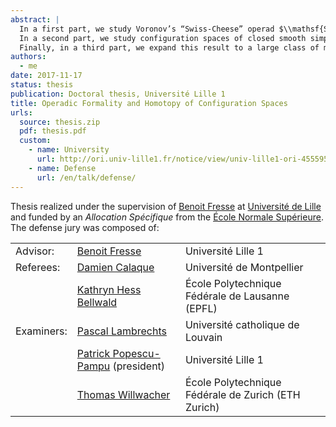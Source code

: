 ```yaml
---
abstract: |
  In a first part, we study Voronov’s “Swiss-Cheese” operad $\\mathsf{SC}\_2$, which governs the action of a $\\mathsf{D}\_2$-algebra on a $\\mathsf{D}\_1$-algebra. We build a model in groupoids of this operad and we describe algebras over this model in a manner similar to the classical description of algebras over $H_*(\mathsf{SC})$. We extend our model into a rational model which depends on a Drinfeld associator, and we compare this new model to the one that we would get if the operad $\\mathsf{SC}$ were formal.
  In a second part, we study configuration spaces of closed smooth simply connected manifolds. We prove over $\\mathbb{R}$ a conjecture of Lambrechts--Stanley which describes a mode of such configuration spaces, and we obtain as corollary their real homotopy invariance. Moreover, using Kontsevich’s proof of the formality of the operads $\\mathsf{D}\_n$, we obtain that this model is compatible with the action of the Fulton--MacPherson operad when the manifold is framed. This allows us to explicitly compute the factorization homology of such a manifold.
  Finally, in a third part, we expand this result to a large class of manifolds with boundary. We first use a chain-level Poincaré--Lefschetz duality result to compute the homology of the configuration spaces of these manifolds, then we reuse the methods of the second chapter to obtain our model, which is compatible with the action of the Swiss-Cheese operad $\\mathsf{SC}\_n$.
authors:
  - me
date: 2017-11-17
status: thesis
publication: Doctoral thesis, Université Lille 1
title: Operadic Formality and Homotopy of Configuration Spaces
urls:
  source: thesis.zip
  pdf: thesis.pdf
  custom:
    - name: University
      url: http://ori.univ-lille1.fr/notice/view/univ-lille1-ori-455595
    - name: Defense
      url: /en/talk/defense/
---
```


Thesis realized under the supervision of [Benoit Fresse](https://math.univ-lille1.fr/~fresse/) at [Université de Lille](https://www.univ-lille.fr) and funded by an *Allocation Spécifique* from the [École Normale Supérieure](https://www.ens.fr).
The defense jury was composed of:

<table class="table table-borderless">
<tbody>
<tr>
<td>Advisor:</td>
<td><a href="https://math.univ-lille1.fr/~fresse/">Benoit Fresse</a></td>
<td>Université Lille 1</td>
</tr>

<tr>
<td>Referees:</td>
<td><a href="http://imag.umontpellier.fr/~calaque/">Damien Calaque</a></td>
<td>Université de Montpellier</td>
</tr>

<tr>
<td></td>
<td><a href="http://hessbellwald-lab.epfl.ch/HessBellwald">Kathryn Hess Bellwald</a></td>
<td>École Polytechnique Fédérale de Lausanne (EPFL)</td>
</tr>

<tr>
<td>Examiners:</td>
<td><a href="https://uclouvain.be/fr/repertoires/pascal.lambrechts">Pascal Lambrechts</a></td>
<td>Université catholique de Louvain</td>
</tr>

<tr>
<td></td>
<td><a href="http://math.univ-lille1.fr/~popescu/">Patrick Popescu-Pampu</a> (president)</td>
<td>Université Lille 1</td>
</tr>

<tr>
<td></td>
<td><a href="https://people.math.ethz.ch/~wilthoma/">Thomas Willwacher</a></td>
<td>École Polytechnique Fédérale de Zurich (ETH Zurich)</td>
</tr>
</tbody>
</table>

